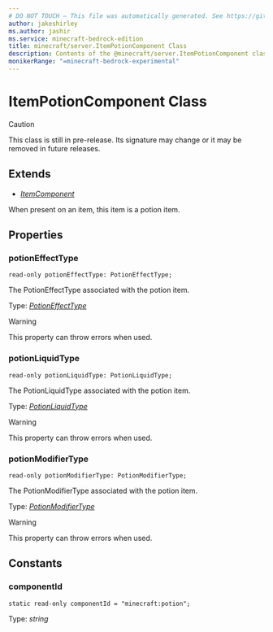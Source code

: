 ```yaml
---
# DO NOT TOUCH — This file was automatically generated. See https://github.com/mojang/minecraftapidocsgenerator to modify descriptions, examples, etc.
author: jakeshirley
ms.author: jashir
ms.service: minecraft-bedrock-edition
title: minecraft/server.ItemPotionComponent Class
description: Contents of the @minecraft/server.ItemPotionComponent class.
monikerRange: "=minecraft-bedrock-experimental"
---
```

# ItemPotionComponent Class

> [!CAUTION]
> This class is still in pre-release.  Its signature may change or it may be removed in future releases.

## Extends
- [*ItemComponent*](ItemComponent.md)

When present on an item, this item is a potion item.

## Properties

### **potionEffectType**
`read-only potionEffectType: PotionEffectType;`

The PotionEffectType associated with the potion item.

Type: [*PotionEffectType*](PotionEffectType.md)

> [!WARNING]
> This property can throw errors when used.

### **potionLiquidType**
`read-only potionLiquidType: PotionLiquidType;`

The PotionLiquidType associated with the potion item.

Type: [*PotionLiquidType*](PotionLiquidType.md)

> [!WARNING]
> This property can throw errors when used.

### **potionModifierType**
`read-only potionModifierType: PotionModifierType;`

The PotionModifierType associated with the potion item.

Type: [*PotionModifierType*](PotionModifierType.md)

> [!WARNING]
> This property can throw errors when used.

## Constants

### **componentId**
`static read-only componentId = "minecraft:potion";`

Type: *string*
